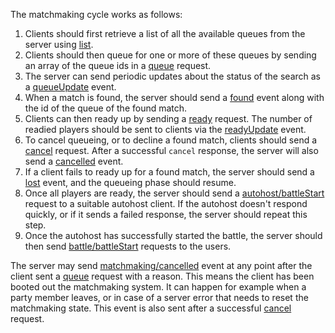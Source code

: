 The matchmaking cycle works as follows:

1. Clients should first retrieve a list of all the available queues from the server using [list](#list).
2. Clients should then queue for one or more of these queues by sending an array of the queue ids in a [queue](#queue) request.
3. The server can send periodic updates about the status of the search as a [queueUpdate](#queueupdate) event.
4. When a match is found, the server should send a [found](#found) event along with the id of the queue of the found match.
5. Clients can then ready up by sending a [ready](#ready) request. The number of readied players should be sent to clients via the [readyUpdate](#readyupdate) event.
6. To cancel queueing, or to decline a found match, clients should send a [cancel](#cancel) request. After a successful `cancel` response, the server will also send a [cancelled](#cancelled) event.
7. If a client fails to ready up for a found match, the server should send a [lost](#lost) event, and the queueing phase should resume.
8. Once all players are ready, the server should send a [autohost/battleStart](#autohost/battleStart) request to a suitable autohost client. If the autohost doesn't respond quickly, or if it sends a failed response, the server should repeat this step.
9. Once the autohost has successfully started the battle, the server should then send [battle/battleStart](#battle/battleStart) requests to the users.

The server may send [matchmaking/cancelled](#cancelled) event at any point after the client sent a [queue](#queue) request with a reason. This means the client has been booted out the matchmaking system. It can happen for example when a party member leaves, or in case of a server error that needs to reset the matchmaking state. This event is also sent after a successful [cancel](#cancel) request.
